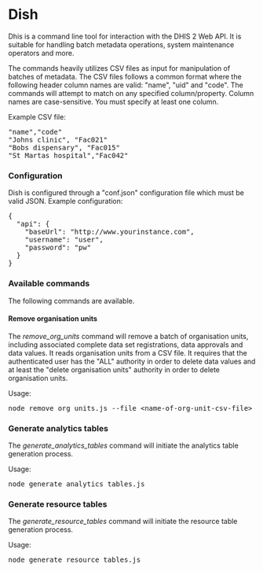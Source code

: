 # Dish

Dhis is a command line tool for interaction with the DHIS 2 Web API. It is suitable for handling batch metadata operations, system maintenance operators and more.

The commands heavily utilizes CSV files as input for manipulation of batches of metadata. The CSV files follows a common format where the following header column names are valid: "name", "uid" and "code". The commands will attempt to match on any specified column/property. Column names are case-sensitive. You must specify at least one column.

Example CSV file:

<pre>
"name","code"
"Johns clinic", "Fac021"
"Bobs dispensary", "Fac015"
"St Martas hospital","Fac042"
</pre>

### Configuration

Dish is configured through a "conf.json" configuration file which must be valid JSON. Example configuration:

<pre>
{
  "api": {
    "baseUrl": "http://www.yourinstance.com",
    "username": "user",
    "password": "pw"
  }
}
</pre>

### Available commands

The following commands are available.

#### Remove organisation units

The *remove_org_units* command will remove a batch of organisation units, including associated complete data set registrations, data approvals and data values. It reads organisation units from a CSV file. It requires that the authenticated user has the "ALL" authority in order to delete data values and at least the "delete organisation units" authority in order to delete organisation units.

Usage:

<pre>node remove_org_units.js --file &lt;name-of-org-unit-csv-file&gt;</pre>

### Generate analytics tables

The *generate_analytics_tables* command will initiate the analytics table generation process.

Usage:

<pre>node generate_analytics_tables.js</pre>

### Generate resource tables

The *generate_resource_tables* command will initiate the resource table generation process.

Usage:

<pre>node generate_resource_tables.js</pre>
